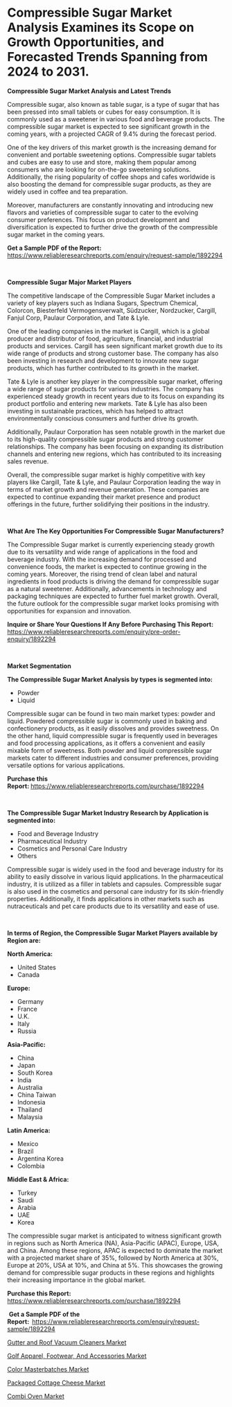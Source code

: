 <p><h1>Compressible Sugar Market Analysis Examines its Scope on Growth Opportunities, and Forecasted Trends Spanning from 2024 to 2031.</h1></p><p><strong>Compressible Sugar Market Analysis and Latest Trends</strong></p>
<p><p>Compressible sugar, also known as table sugar, is a type of sugar that has been pressed into small tablets or cubes for easy consumption. It is commonly used as a sweetener in various food and beverage products. The compressible sugar market is expected to see significant growth in the coming years, with a projected CAGR of 9.4% during the forecast period.</p><p>One of the key drivers of this market growth is the increasing demand for convenient and portable sweetening options. Compressible sugar tablets and cubes are easy to use and store, making them popular among consumers who are looking for on-the-go sweetening solutions. Additionally, the rising popularity of coffee shops and cafes worldwide is also boosting the demand for compressible sugar products, as they are widely used in coffee and tea preparation.</p><p>Moreover, manufacturers are constantly innovating and introducing new flavors and varieties of compressible sugar to cater to the evolving consumer preferences. This focus on product development and diversification is expected to further drive the growth of the compressible sugar market in the coming years.</p></p>
<p><strong>Get a Sample PDF of the Report:&nbsp;</strong> <a href="https://www.reliableresearchreports.com/enquiry/request-sample/1892294">https://www.reliableresearchreports.com/enquiry/request-sample/1892294</a></p>
<p>&nbsp;</p>
<p><strong>Compressible Sugar Major Market Players</strong></p>
<p><p>The competitive landscape of the Compressible Sugar Market includes a variety of key players such as Indiana Sugars, Spectrum Chemical, Colorcon, Biesterfeld Vermogensverwalt, Südzucker, Nordzucker, Cargill, Fanjul Corp, Paulaur Corporation, and Tate & Lyle. </p><p>One of the leading companies in the market is Cargill, which is a global producer and distributor of food, agriculture, financial, and industrial products and services. Cargill has seen significant market growth due to its wide range of products and strong customer base. The company has also been investing in research and development to innovate new sugar products, which has further contributed to its growth in the market.</p><p>Tate & Lyle is another key player in the compressible sugar market, offering a wide range of sugar products for various industries. The company has experienced steady growth in recent years due to its focus on expanding its product portfolio and entering new markets. Tate & Lyle has also been investing in sustainable practices, which has helped to attract environmentally conscious consumers and further drive its growth.</p><p>Additionally, Paulaur Corporation has seen notable growth in the market due to its high-quality compressible sugar products and strong customer relationships. The company has been focusing on expanding its distribution channels and entering new regions, which has contributed to its increasing sales revenue.</p><p>Overall, the compressible sugar market is highly competitive with key players like Cargill, Tate & Lyle, and Paulaur Corporation leading the way in terms of market growth and revenue generation. These companies are expected to continue expanding their market presence and product offerings in the future, further solidifying their positions in the industry.</p></p>
<p>&nbsp;</p>
<p><strong>What Are The Key Opportunities For Compressible Sugar Manufacturers?</strong></p>
<p><p>The Compressible Sugar market is currently experiencing steady growth due to its versatility and wide range of applications in the food and beverage industry. With the increasing demand for processed and convenience foods, the market is expected to continue growing in the coming years. Moreover, the rising trend of clean label and natural ingredients in food products is driving the demand for compressible sugar as a natural sweetener. Additionally, advancements in technology and packaging techniques are expected to further fuel market growth. Overall, the future outlook for the compressible sugar market looks promising with opportunities for expansion and innovation.</p></p>
<p><strong>Inquire or Share Your Questions If Any Before Purchasing This Report:</strong> <a href="https://www.reliableresearchreports.com/enquiry/pre-order-enquiry/1892294">https://www.reliableresearchreports.com/enquiry/pre-order-enquiry/1892294</a></p>
<p>&nbsp;</p>
<p><strong>Market Segmentation</strong></p>
<p><strong>The Compressible Sugar Market Analysis by types is segmented into:</strong></p>
<p><ul><li>Powder</li><li>Liquid</li></ul></p>
<p><p>Compressible sugar can be found in two main market types: powder and liquid. Powdered compressible sugar is commonly used in baking and confectionery products, as it easily dissolves and provides sweetness. On the other hand, liquid compressible sugar is frequently used in beverages and food processing applications, as it offers a convenient and easily mixable form of sweetness. Both powder and liquid compressible sugar markets cater to different industries and consumer preferences, providing versatile options for various applications.</p></p>
<p><strong>Purchase this Report:&nbsp;</strong><a href="https://www.reliableresearchreports.com/purchase/1892294">https://www.reliableresearchreports.com/purchase/1892294</a></p>
<p>&nbsp;</p>
<p><strong>The Compressible Sugar Market Industry Research by Application is segmented into:</strong></p>
<p><ul><li>Food and Beverage Industry</li><li>Pharmaceutical Industry</li><li>Cosmetics and Personal Care Industry</li><li>Others</li></ul></p>
<p><p>Compressible sugar is widely used in the food and beverage industry for its ability to easily dissolve in various liquid applications. In the pharmaceutical industry, it is utilized as a filler in tablets and capsules. Compressible sugar is also used in the cosmetics and personal care industry for its skin-friendly properties. Additionally, it finds applications in other markets such as nutraceuticals and pet care products due to its versatility and ease of use.</p></p>
<p>&nbsp;</p>
<p><strong>In terms of Region, the Compressible Sugar Market Players available by Region are:</strong></p>
<p>
    <p> <strong> North America: </strong>
        <ul>
            <li>United States</li>
            <li>Canada</li>
        </ul>
        </p> 
    <p> <strong> Europe: </strong>
        <ul>
            <li>Germany</li>
            <li>France</li>
            <li>U.K.</li>
            <li>Italy</li>
            <li>Russia</li>
        </ul>
        </p> 
    <p> <strong> Asia-Pacific: </strong>
        <ul>
            <li>China</li>
            <li>Japan</li>
            <li>South Korea</li>
            <li>India</li>
            <li>Australia</li>
            <li>China Taiwan</li>
            <li>Indonesia</li>
            <li>Thailand</li>
            <li>Malaysia</li>
        </ul>
        </p> 
    <p> <strong> Latin America: </strong>
        <ul>
            <li>Mexico</li>
            <li>Brazil</li>
            <li>Argentina Korea</li>
            <li>Colombia</li>
        </ul>
        </p> 
    <p> <strong> Middle East & Africa: </strong>
        <ul>
            <li>Turkey</li>
            <li>Saudi</li>
            <li>Arabia</li>
            <li>UAE</li>
            <li>Korea</li>
        </ul>
    </p>
    </p>
<p><p>The compressible sugar market is anticipated to witness significant growth in regions such as North America (NA), Asia-Pacific (APAC), Europe, USA, and China. Among these regions, APAC is expected to dominate the market with a projected market share of 35%, followed by North America at 30%, Europe at 20%, USA at 10%, and China at 5%. This showcases the growing demand for compressible sugar products in these regions and highlights their increasing importance in the global market.</p></p>
<p><strong>Purchase this Report: </strong><a href="https://www.reliableresearchreports.com/purchase/1892294">https://www.reliableresearchreports.com/purchase/1892294</a></p>
<p>&nbsp;<strong>Get a Sample PDF of the Report:&nbsp;&nbsp;</strong><a href="https://www.reliableresearchreports.com/enquiry/request-sample/1892294">https://www.reliableresearchreports.com/enquiry/request-sample/1892294</a></p>
<p><strong></strong></p>
<p><p><a href="https://circular-yam-9b9.notion.site/Gutter-and-Roof-Vacuum-Cleaners-Market-Dynamics-2024-2031-Also-about-Its-Market-Trends-Projections-98f9255b17e9411a8515325abf066bd0">Gutter and Roof Vacuum Cleaners Market</a></p><p><a href="https://metal-farmhouse-e95.notion.site/Golf-Apparel-Footwear-And-Accessories-Market-Size-Focuses-on-Market-Dynamics-In-Depth-Analysis-an-3290e4bb54fe4911905308ec86f8e77c">Golf Apparel, Footwear, And Accessories Market</a></p><p><a href="https://view.publitas.com/reportprime-1/color-masterbatches-market-size-share-trends-analysis-report-by-application-regional-outlook-competitive-strategies-and-segment-forecasts-2024-2031/">Color Masterbatches Market</a></p><p><a href="https://angry-finch-aaf.notion.site/Packaged-Cottage-Cheese-Market-Size-Focuses-on-Market-Dynamics-In-Depth-Analysis-and-Future-Project-2f2869dc06ba434ebd8050c0ae099320">Packaged Cottage Cheese Market</a></p><p><a href="https://view.publitas.com/reportprime-1/combi-oven-market-research-report-the-key-to-successful-business-strategy-forecasted-for-period-from-2024-2031/">Combi Oven Market</a></p></p>